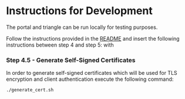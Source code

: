 # Instructions for Development

The portal and triangle can be run locally for testing purposes.

Follow the instructions provided in the [README](./README.md#setting-up-the-feasibility-triangle) and insert the
following instructions between step 4 and step 5:
with 

### Step 4.5 - Generate Self-Signed Certificates
In order to generate self-signed certificates which will be used for TLS encryption and client authentication execute
the following command:

```sh
./generate_cert.sh
```
